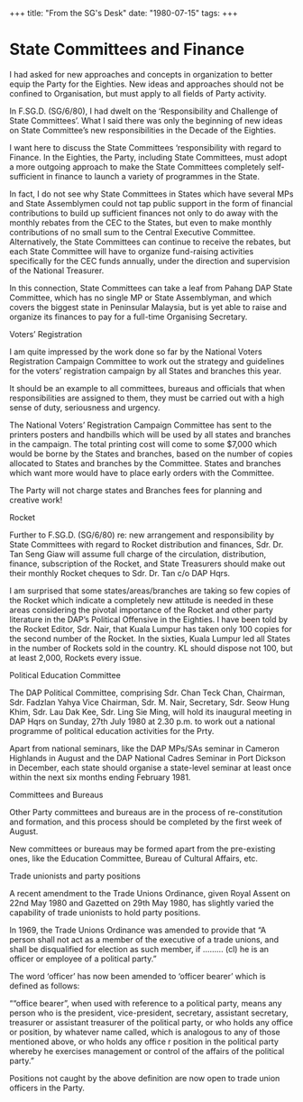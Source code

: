 +++ 
title: "From the SG's Desk"
date: "1980-07-15"
tags:
+++

# State Committees and Finance

I had asked for new approaches and concepts in organization to better equip the Party for the Eighties. New ideas and approaches should not be confined to Organisation, but must apply to all fields of Party activity.

In F.SG.D. (SG/6/80), I had dwelt on the ‘Responsibility and Challenge of State Committees’. What I said there was only the beginning of new ideas on State Committee’s new responsibilities in the Decade of the Eighties.</u>

I want here to discuss the State Committees ‘responsibility with regard to Finance. In the Eighties, the Party, including State Committees, must adopt a more outgoing approach to make the State Committees completely self-sufficient in finance to launch a variety of programmes in the State.

In fact, I do not see why State Committees in States which have several MPs and State Assemblymen could not tap public support in the form of financial contributions to build up sufficient finances not only to do away with the monthly rebates from the CEC to the States, but even to make monthly contributions of no small sum to the Central Executive Committee. Alternatively, the State Committees can continue to receive the rebates, but each State Committee will have to organize fund-raising activities specifically for the CEC funds annually, under the direction and supervision of the National Treasurer.

In this connection, State Committees can take a leaf from Pahang DAP State Committee, which has no single MP or State Assemblyman, and which covers the biggest state in Peninsular Malaysia, but is yet able to raise and organize its finances to pay for a full-time Organising Secretary.

Voters’ Registration

I am quite impressed by the work done so far by the National Voters Registration Campaign Committee to work out the strategy and guidelines for the voters’ registration campaign by all States and branches this year.

It should be an example to all committees, bureaus and officials that when responsibilities are assigned to them, they must be carried out with a high sense of duty, seriousness and urgency.

The National Voters’ Registration Campaign Committee has sent to the printers posters and handbills which will be used by all states and branches in the campaign. The total printing cost will come to some $7,000 which would be borne by the States and branches, based on the number of copies allocated to States and branches by the Committee. States and branches which want more would have to place early orders with the Committee.

The Party will not charge states and Branches fees for planning and creative work!

Rocket

Further to F.SG.D. (SG/6/80) re: new arrangement and responsibility by State Committees with regard to Rocket distribution and finances, Sdr. Dr. Tan Seng Giaw will assume full charge of the circulation, distribution, finance, subscription of the Rocket, and State Treasurers should make out their monthly Rocket cheques to Sdr. Dr. Tan c/o DAP Hqrs.

I am surprised that some states/areas/branches are taking so few copies of the Rocket which indicate a completely new attitude is needed in these areas considering the pivotal importance of the Rocket and other party literature in the DAP’s Political Offensive in the Eighties. I have been told by the Rocket Editor, Sdr. Nair, that Kuala Lumpur has taken only 100 copies for the second number of the Rocket. In the sixties, Kuala Lumpur led all States in the number of Rockets sold in the country. KL should dispose not 100, but at least 2,000, Rockets every issue.

Political Education Committee

The DAP Political Committee, comprising Sdr. Chan Teck Chan, Chairman, Sdr. Fadzlan Yahya Vice Chairman, Sdr. M. Nair, Secretary, Sdr. Seow Hung Khim, Sdr. Lau Dak Kee, Sdr. Ling Sie Ming, will hold its inaugural meeting in DAP Hqrs on Sunday, 27th July 1980 at 2.30 p.m. to work out a national programme of political education activities for the Prty.

Apart from national seminars, like the DAP MPs/SAs seminar in Cameron Highlands in August and the DAP National Cadres Seminar in Port Dickson in December, each state should organise a state-level seminar at least once within the next six months ending February 1981.

Committees and Bureaus

Other Party committees and bureaus are in the process of re-constitution and formation, and this process should be completed by the first week of August.

New committees or bureaus may be formed apart from the pre-existing ones, like the Education Committee, Bureau of Cultural Affairs, etc.

Trade unionists and party positions

A recent amendment to the Trade Unions Ordinance, given Royal Assent on 22nd May 1980 and Gazetted on 29th May 1980, has slightly varied the capability of trade unionists to hold party positions.

In 1969, the Trade Unions Ordinance was amended to provide that “A person shall not act as a member of the executive of a trade unions, and shall be disqualified for election as such member, if ……… (cl) he is an officer or employee of a political party.”

The word ‘officer’ has now been amended to ‘officer bearer’ which is defined as follows:

““office bearer”, when used with reference to a political party, means any person who is the president, vice-president, secretary, assistant secretary, treasurer or assistant treasurer of the political party, or who holds any office or position, by whatever name called, which is analogous to any of those mentioned above, or who holds any office r position in the political party whereby he exercises management or control of the affairs of the political party.”

Positions not caught by the above definition are now open to trade union officers in the Party.
 
